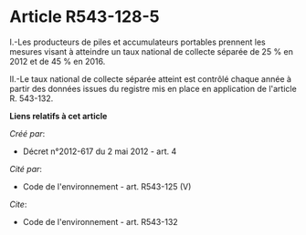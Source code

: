 # Article R543-128-5

I.-Les producteurs de piles et accumulateurs portables prennent les mesures visant à atteindre un taux national de collecte
séparée de 25 % en 2012 et de 45 % en 2016. 

II.-Le taux national de collecte séparée atteint est contrôlé chaque année à partir des données issues du registre mis en
place en application de l'article R. 543-132.

**Liens relatifs à cet article**

_Créé par_:

  - Décret n°2012-617 du 2 mai 2012 - art. 4

_Cité par_:

  - Code de l'environnement - art. R543-125 (V)

_Cite_:

  - Code de l'environnement - art. R543-132
